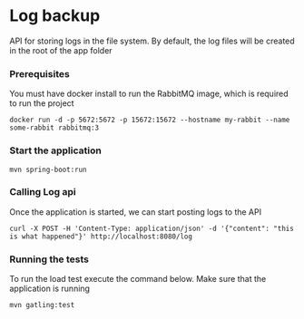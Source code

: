 # Log backup

API for storing logs in the file system. By default, the log files will be created in the root of the app folder

### Prerequisites

You must have docker install to run the RabbitMQ image, which is required to run the project

```
docker run -d -p 5672:5672 -p 15672:15672 --hostname my-rabbit --name some-rabbit rabbitmq:3
```

### Start the application

```
mvn spring-boot:run
```

### Calling Log api

Once the application is started, we can start posting logs to the API

```
curl -X POST -H 'Content-Type: application/json' -d '{"content": "this is what happened"}' http://localhost:8080/log
```

### Running the tests

To run the load test execute the command below. Make sure that the application is running

```
mvn gatling:test
```